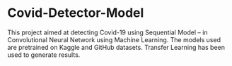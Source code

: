 # Covid-Detector-Model
This project aimed at detecting Covid-19 using Sequential Model – in Convolutional Neural Network using Machine Learning. The models used are pretrained on Kaggle and GitHub datasets. Transfer Learning has been used to generate results.
